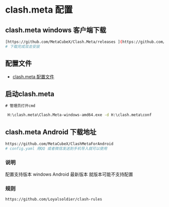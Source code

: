 # clash.meta 配置

## clash.meta windows 客户端下载

```bash
[https://github.com/MetaCubeX/Clash.Meta/releases ](https://github.com/MetaCubeX/Clash.Meta/releases)
# 下载完成双击安装
```

## 配置文件

* [clash.meta 配置文件](./config.yaml)

## 启动clash.meta

```cmd
# 管理员打开cmd

 H:\clash.meta\Clash.Meta-windows-amd64.exe -d H:\clash.meta\conf

```

## clash.meta Android 下载地址

```bash
https://github.com/MetaCubeX/ClashMetaForAndroid
# config.yaml 用QQ 或者微信发送到手机导入就可以使用
```

### 说明

配置支持版本 windows Android 最新版本 就版本可能不支持配置

### 规则

```bash
https://github.com/Loyalsoldier/clash-rules
```
